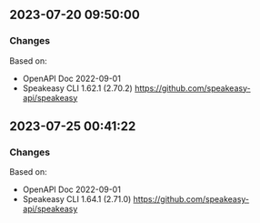 

## 2023-07-20 09:50:00
### Changes
Based on:
- OpenAPI Doc 2022-09-01 
- Speakeasy CLI 1.62.1 (2.70.2) https://github.com/speakeasy-api/speakeasy

## 2023-07-25 00:41:22
### Changes
Based on:
- OpenAPI Doc 2022-09-01 
- Speakeasy CLI 1.64.1 (2.71.0) https://github.com/speakeasy-api/speakeasy